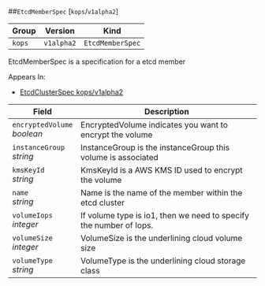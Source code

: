 ##`EtcdMemberSpec` [`kops`/`v1alpha2`]

Group        | Version     | Kind
------------ | ---------- | -----------
`kops` | `v1alpha2` | `EtcdMemberSpec`



EtcdMemberSpec is a specification for a etcd member

<aside class="notice">
Appears In:

<ul> 
<li><a href="#etcdclusterspec-v1alpha2-kops">EtcdClusterSpec kops/v1alpha2</a></li>
</ul></aside>

Field        | Description
------------ | -----------
`encryptedVolume`<br /> *boolean*    | EncryptedVolume indicates you want to encrypt the volume
`instanceGroup`<br /> *string*    | InstanceGroup is the instanceGroup this volume is associated
`kmsKeyId`<br /> *string*    | KmsKeyId is a AWS KMS ID used to encrypt the volume
`name`<br /> *string*    | Name is the name of the member within the etcd cluster
`volumeIops`<br /> *integer*    | If volume type is io1, then we need to specify the number of Iops.
`volumeSize`<br /> *integer*    | VolumeSize is the underlining cloud volume size
`volumeType`<br /> *string*    | VolumeType is the underlining cloud storage class

